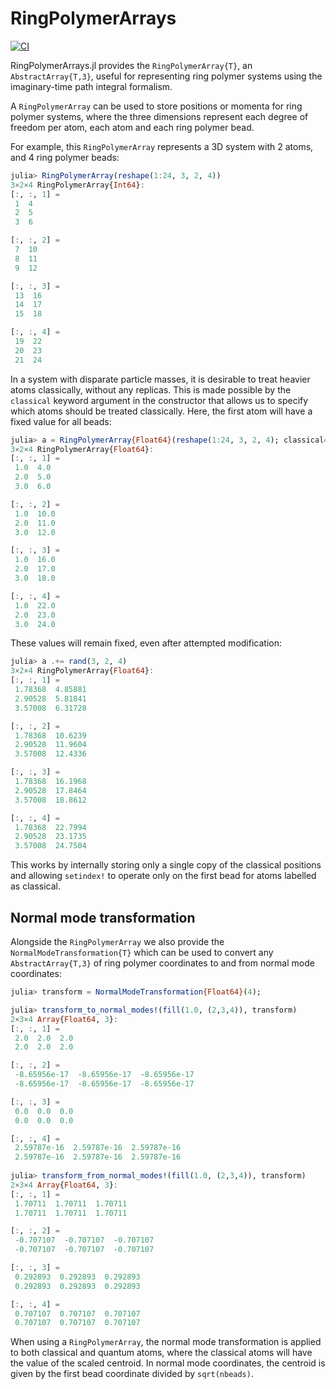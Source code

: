 # RingPolymerArrays

[![CI](https://github.com/NQCD/RingPolymerArrays.jl/actions/workflows/CI.yml/badge.svg)](https://github.com/NQCD/RingPolymerArrays.jl/actions/workflows/CI.yml)

RingPolymerArrays.jl provides the `RingPolymerArray{T}`, an `AbstractArray{T,3}`, useful for representing ring polymer systems using the imaginary-time path integral formalism.

A `RingPolymerArray` can be used to store positions or momenta for ring polymer systems, where the three dimensions represent each degree of freedom per atom, each atom and each ring polymer bead.

For example, this `RingPolymerArray` represents a 3D system with 2 atoms, and 4 ring polymer beads:
```julia
julia> RingPolymerArray(reshape(1:24, 3, 2, 4))
3×2×4 RingPolymerArray{Int64}:
[:, :, 1] =
 1  4
 2  5
 3  6

[:, :, 2] =
 7  10
 8  11
 9  12

[:, :, 3] =
 13  16
 14  17
 15  18

[:, :, 4] =
 19  22
 20  23
 21  24
```

In a system with disparate particle masses, it is desirable to treat heavier atoms classically, without any replicas.
This is made possible by the `classical` keyword argument in the constructor that allows us to specify which atoms should be treated classically.
Here, the first atom will have a fixed value for all beads:
```julia
julia> a = RingPolymerArray{Float64}(reshape(1:24, 3, 2, 4); classical=[1])
3×2×4 RingPolymerArray{Float64}:
[:, :, 1] =
 1.0  4.0
 2.0  5.0
 3.0  6.0

[:, :, 2] =
 1.0  10.0
 2.0  11.0
 3.0  12.0

[:, :, 3] =
 1.0  16.0
 2.0  17.0
 3.0  18.0

[:, :, 4] =
 1.0  22.0
 2.0  23.0
 3.0  24.0
```
These values will remain fixed, even after attempted modification:
```julia
julia> a .+= rand(3, 2, 4)
3×2×4 RingPolymerArray{Float64}:
[:, :, 1] =
 1.78368  4.85881
 2.90528  5.81841
 3.57008  6.31728

[:, :, 2] =
 1.78368  10.6239
 2.90528  11.9604
 3.57008  12.4336

[:, :, 3] =
 1.78368  16.1968
 2.90528  17.8464
 3.57008  18.8612

[:, :, 4] =
 1.78368  22.7994
 2.90528  23.1735
 3.57008  24.7504
 ```
 This works by internally storing only a single copy of the classical positions and allowing `setindex!` to operate only on the first bead for atoms labelled as classical.
 
## Normal mode transformation

Alongside the `RingPolymerArray` we also provide the `NormalModeTransformation{T}` which can be used to convert any `AbstractArray{T,3}` of ring polymer coordinates to and from normal mode coordinates:
```julia
julia> transform = NormalModeTransformation{Float64}(4);

julia> transform_to_normal_modes!(fill(1.0, (2,3,4)), transform)
2×3×4 Array{Float64, 3}:
[:, :, 1] =
 2.0  2.0  2.0
 2.0  2.0  2.0

[:, :, 2] =
 -8.65956e-17  -8.65956e-17  -8.65956e-17
 -8.65956e-17  -8.65956e-17  -8.65956e-17

[:, :, 3] =
 0.0  0.0  0.0
 0.0  0.0  0.0

[:, :, 4] =
 2.59787e-16  2.59787e-16  2.59787e-16
 2.59787e-16  2.59787e-16  2.59787e-16
 
julia> transform_from_normal_modes!(fill(1.0, (2,3,4)), transform)
2×3×4 Array{Float64, 3}:
[:, :, 1] =
 1.70711  1.70711  1.70711
 1.70711  1.70711  1.70711

[:, :, 2] =
 -0.707107  -0.707107  -0.707107
 -0.707107  -0.707107  -0.707107

[:, :, 3] =
 0.292893  0.292893  0.292893
 0.292893  0.292893  0.292893

[:, :, 4] =
 0.707107  0.707107  0.707107
 0.707107  0.707107  0.707107
```
When using a `RingPolymerArray`, the normal mode transformation is applied to both classical
and quantum atoms, where the classical atoms will have the value of the scaled centroid.
In normal mode coordinates, the centroid is given by the first bead coordinate divided by `sqrt(nbeads)`.
